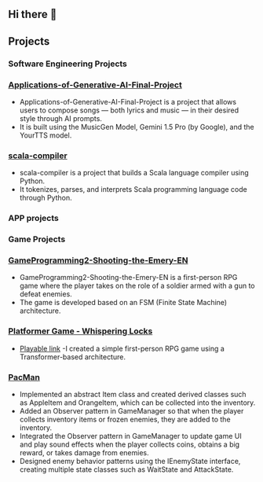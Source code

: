 ## Hi there 👋


## Projects

### Software Engineering Projects
### [Applications-of-Generative-AI-Final-Project](https://github.com/ErigoLee/Applications-of-Generative-AI-Final-Project)
- Applications-of-Generative-AI-Final-Project is a project that allows users to compose songs — both lyrics and music — in their desired style through AI prompts.
- It is built using the MusicGen Model, Gemini 1.5 Pro (by Google), and the YourTTS model.

### [scala-compiler](https://github.com/ErigoLee/scala-compiler)
- scala-compiler is a project that builds a Scala language compiler using Python.
- It tokenizes, parses, and interprets Scala programming language code through Python.

### APP projects


### Game Projects
### [GameProgramming2-Shooting-the-Emery-EN](https://github.com/ErigoLee/GameProgramming2-Shooting-the-Emery-EN)
- GameProgramming2-Shooting-the-Emery-EN is a first-person RPG game where the player takes on the role of a soldier armed with a gun to defeat enemies.
- The game is developed based on an FSM (Finite State Machine) architecture.

### [Platformer Game - Whispering Locks](https://github.com/ErigoLee/game-dev-spring2025)
- [Playable link](https://erigolee.github.io/game-dev-spring2025/builds/final/AdjustBegScreen/Platformer/)
-I created a simple first-person RPG game using a Transformer-based architecture.

### [PacMan](https://github.com/ErigoLee/game-dev-fall2025-Pacman)
- Implemented an abstract Item class and created derived classes such as AppleItem and OrangeItem, which can be collected into the inventory.
- Added an Observer pattern in GameManager so that when the player collects inventory items or frozen enemies, they are added to the inventory.
- Integrated the Observer pattern in GameManager to update game UI and play sound effects when the player collects coins, obtains a big reward, or takes damage from enemies.
- Designed enemy behavior patterns using the IEnemyState interface, creating multiple state classes such as WaitState and AttackState.

<!--
**ErigoLee/ErigoLee** is a ✨ _special_ ✨ repository because its `README.md` (this file) appears on your GitHub profile.

Here are some ideas to get you started:

- 🔭 I’m currently working on ...
- 🌱 I’m currently learning ...
- 👯 I’m looking to collaborate on ...
- 🤔 I’m looking for help with ...
- 💬 Ask me about ...
- 📫 How to reach me: ...
- 😄 Pronouns: ...
- ⚡ Fun fact: ...
-->
